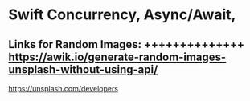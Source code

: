 Swift Concurrency, Async/Await,
============

Links for Random Images: 
++++++++++++++
https://awik.io/generate-random-images-unsplash-without-using-api/ 
-----------------------
https://unsplash.com/developers
